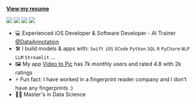[**View my resume**](https://drive.google.com/file/d/14ideXR3hHrl6iEMFfpV-KDvj3v4p8ISW/view?usp=sharing)

[<img src="https://img.shields.io/badge/linkedin-%230077B5.svg?&style=for-the-badge&logo=linkedin&logoColor=white" />](https://www.linkedin.com/in/rifatmonzur/)
[<img src="https://img.shields.io/badge/App_Store-0D96F6?style=for-the-badge&logo=app-store&logoColor=white" />](https://apps.apple.com/us/developer/rifat-monzur/id1478306634)
[<img src="https://img.shields.io/badge/Medium-12100E?style=for-the-badge&logo=medium&logoColor=white" />](https://medium.com/@rifatmonzur)
[<img src="https://img.shields.io/badge/Twitter-1DA1F2?style=for-the-badge&logo=twitter&logoColor=white" />](https://twitter.com/RifatMonzur)



- :computer: Experienced iOS Developer & Software Developer - AI Trainer [@DataAnnotation](https://www.dataannotation.tech/)
- :hammer_and_wrench: I build models & apps with: `Swift` `iOS` `XCode` `Python` `SQL`  `R` `PyCharm` `NLP` `LLM` `Streamlit`  ...
- :framed_picture: My app [Video to Pic](https://apps.apple.com/us/app/video-to-pic/id1478306635) has 7k monthly users and rated 4.8 with 2k ratings
- ⚡ Fun fact: I have worked in a fingerprint reader company and I don't have any fingerprints :) 
- :student: Master's in Data Science

<!--
**rifat1234/rifat1234** is a ✨ _special_ ✨ repository because its `README.md` (this file) appears on your GitHub profile.

Here are some ideas to get you started:

- 🔭 I’m currently working on ...
- 🌱 I’m currently learning ...
- 👯 I’m looking to collaborate on ...
- 🤔 I’m looking for help with ...
- 💬 Ask me about ...
- 📫 How to reach me: ...
- 😄 Pronouns: ...
- ⚡ Fun fact: ...
-->
